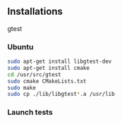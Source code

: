 ## Installations
gtest

### Ubuntu

```sh
sudo apt-get install libgtest-dev
sudo apt-get install cmake
cd /usr/src/gtest
sudo cmake CMakeLists.txt
sudo make
sudo cp ./lib/libgtest*.a /usr/lib
```




### Launch tests
